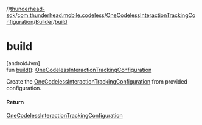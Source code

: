 //[thunderhead-sdk](../../../../index.md)/[com.thunderhead.mobile.codeless](../../index.md)/[OneCodelessInteractionTrackingConfiguration](../index.md)/[Builder](index.md)/[build](build.md)

# build

[androidJvm]\
fun [build](build.md)(): [OneCodelessInteractionTrackingConfiguration](../index.md)

Create the [OneCodelessInteractionTrackingConfiguration](../index.md) from provided configuration.

#### Return

[OneCodelessInteractionTrackingConfiguration](../index.md)

